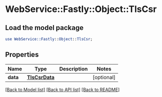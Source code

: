 # WebService::Fastly::Object::TlsCsr

## Load the model package
```perl
use WebService::Fastly::Object::TlsCsr;
```

## Properties
Name | Type | Description | Notes
------------ | ------------- | ------------- | -------------
**data** | [**TlsCsrData**](TlsCsrData.md) |  | [optional] 

[[Back to Model list]](../README.md#documentation-for-models) [[Back to API list]](../README.md#documentation-for-api-endpoints) [[Back to README]](../README.md)


